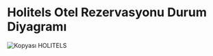 #  Holitels Otel Rezervasyonu Durum Diyagramı

![Kopyası HOLITELS](https://github.com/user-attachments/assets/25440b2c-b8a5-4b6f-a3cb-b50eb2cb9e2f)
